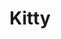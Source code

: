 ---
layout: home

title: Kitty
titleTemplate: 一个Vue3组件库

hero:
  name: itchenliang
  text: 一个提供前端学习的知识库
  tagline: 其中包括前端学习路线整体、前端技术知识整体、前端面试题库等知识库。
  image:
    src: /logo.png
    alt: Kitty
  actions:
    - theme: brand
      text: 开始
      link: /guide/installation
    - theme: alt
      text: 在 Gitee 上查看
      link: https://gitee.com/itchenliang/FE-interview

features:
  - icon: 💡
    title: Vue3组件库
    details: 基于vite打包和TypeScript开发
  - icon: 📦
    title: 仅供学习使用
    details: 倾向于Vue3组件库的学习，请勿用于实际生产项目
  - icon: 🛠️
    title: 按需引入
    details: 直接支持按需引入无需配置任何插件。
---